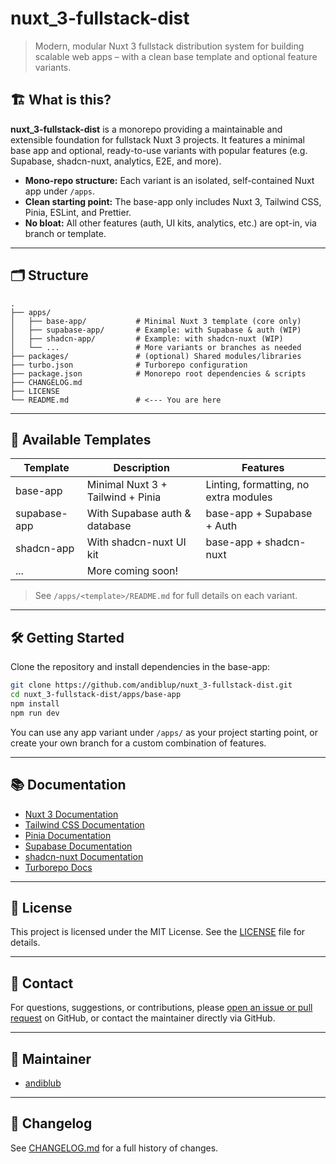 # nuxt\_3-fullstack-dist

> Modern, modular Nuxt 3 fullstack distribution system for building scalable web apps – with a clean base template and optional feature variants.

## 🏗️ What is this?

**nuxt\_3-fullstack-dist** is a monorepo providing a maintainable and extensible foundation for fullstack Nuxt 3 projects.
It features a minimal base app and optional, ready-to-use variants with popular features (e.g. Supabase, shadcn-nuxt, analytics, E2E, and more).

* **Mono-repo structure:** Each variant is an isolated, self-contained Nuxt app under `/apps`.
* **Clean starting point:** The base-app only includes Nuxt 3, Tailwind CSS, Pinia, ESLint, and Prettier.
* **No bloat:** All other features (auth, UI kits, analytics, etc.) are opt-in, via branch or template.

---

## 🗂️ Structure

```
.
├── apps/
│   ├── base-app/           # Minimal Nuxt 3 template (core only)
│   ├── supabase-app/       # Example: with Supabase & auth (WIP)
│   ├── shadcn-app/         # Example: with shadcn-nuxt (WIP)
│   └── ...                 # More variants or branches as needed
├── packages/               # (optional) Shared modules/libraries
├── turbo.json              # Turborepo configuration
├── package.json            # Monorepo root dependencies & scripts
├── CHANGELOG.md
├── LICENSE
└── README.md               # <--- You are here
```

---

## 🚀 Available Templates

| Template     | Description                       | Features                              |
| ------------ | --------------------------------- | ------------------------------------- |
| base-app     | Minimal Nuxt 3 + Tailwind + Pinia | Linting, formatting, no extra modules |
| supabase-app | With Supabase auth & database     | base-app + Supabase + Auth            |
| shadcn-app   | With shadcn-nuxt UI kit           | base-app + shadcn-nuxt                |
| ...          | More coming soon!                 |                                       |

> See `/apps/<template>/README.md` for full details on each variant.

---

## 🛠️ Getting Started

Clone the repository and install dependencies in the base-app:

```bash
git clone https://github.com/andiblup/nuxt_3-fullstack-dist.git
cd nuxt_3-fullstack-dist/apps/base-app
npm install
npm run dev
```

You can use any app variant under `/apps/` as your project starting point, or create your own branch for a custom combination of features.

---

## 📚 Documentation

* [Nuxt 3 Documentation](https://nuxt.com/docs/get-started/introduction)
* [Tailwind CSS Documentation](https://tailwindcss.com/docs)
* [Pinia Documentation](https://pinia.vuejs.org/)
* [Supabase Documentation](https://supabase.com/docs)
* [shadcn-nuxt Documentation](https://ui.shadcn.com/docs/installation/nuxt)
* [Turborepo Docs](https://turbo.build/repo/docs)

---

## 📄 License

This project is licensed under the MIT License. See the [LICENSE](./LICENSE) file for details.

---

## 📧 Contact

For questions, suggestions, or contributions, please [open an issue or pull request](https://github.com/andiblup/nuxt_3-fullstack-dist/issues) on GitHub, or contact the maintainer directly via GitHub.

---

## 👤 Maintainer

* [andiblub](https://github.com/andiblub)

---

## 📜 Changelog

See [CHANGELOG.md](./CHANGELOG.md) for a full history of changes.

